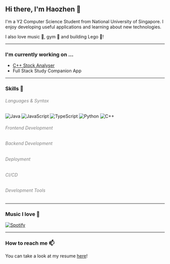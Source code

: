 ## Hi there, I'm Haozhen 👋

I'm a Y2 Computer Science Student from National University of Singapore. 
I enjoy developing useful applications and learning about new technologies.

I also love music 🎵, gym 💪 and building Lego 🧱!


---

### I'm currently working on ...

* [C++ Stock Analyser]()
* Full Stack Study Companion App 

---

### Skills 🤔

<h6 style="color:grey">Languages & Syntax</h6>

![Java](https://img.shields.io/badge/java-%23ED8B00.svg?style=for-the-badge&logo=openjdk&logoColor=white)
![JavaScript](https://img.shields.io/badge/javascript-%23323330.svg?style=for-the-badge&logo=javascript&logoColor=%23F7DF1E)
![TypeScript](https://img.shields.io/badge/typescript-%23007ACC.svg?style=for-the-badge&logo=typescript&logoColor=white)
![Python](https://img.shields.io/badge/python-3670A0?style=for-the-badge&logo=python&logoColor=ffdd54)
![C++](https://img.shields.io/badge/c++-%2300599C.svg?style=for-the-badge&logo=c%2B%2B&logoColor=white)


<h6 style="color:grey">Frontend Development</h6>

<h6 style="color:grey">Backend Development</h6>

<h6 style="color:grey">Deployment</h6>

<h6 style="color:grey">CI/CD</h6>

<h6 style="color:grey">Development Tools</h6>

---

### Music I love 🎤 

[![Spotify](https://spotify-github-readme.vercel.app/api/spotify)](https://open.spotify.com/collection/tracks)

---

### How to reach me 📫

You can take a look at my resume [here]()!


